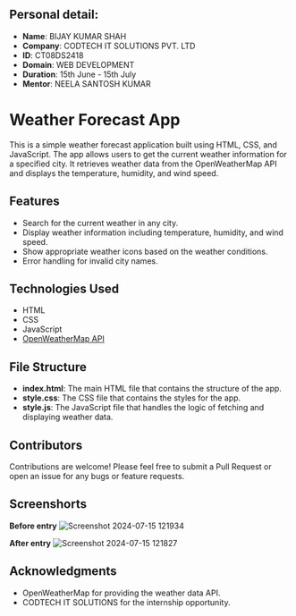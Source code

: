 ## Personal detail:
- **Name**: BIJAY KUMAR SHAH
- **Company**: CODTECH IT SOLUTIONS PVT. LTD
- **ID**: CT08DS2418
- **Domain**: WEB DEVELOPMENT
- **Duration**: 15th June - 15th July
- **Mentor**: NEELA SANTOSH KUMAR


# Weather Forecast App

This is a simple weather forecast application built using HTML, CSS, and JavaScript. The app allows users to get the current weather information for a specified city. It retrieves weather data from the OpenWeatherMap API and displays the temperature, humidity, and wind speed.

## Features

- Search for the current weather in any city.
- Display weather information including temperature, humidity, and wind speed.
- Show appropriate weather icons based on the weather conditions.
- Error handling for invalid city names.

## Technologies Used

- HTML
- CSS
- JavaScript
- [OpenWeatherMap API](https://openweathermap.org/api)

## File Structure
- **index.html**: The main HTML file that contains the structure of the app.
- **style.css**: The CSS file that contains the styles for the app.
- **style.js**: The JavaScript file that handles the logic of fetching and displaying weather data.
  
## Contributors
Contributions are welcome! Please feel free to submit a Pull Request or open an issue for any bugs or feature requests.

## Screenshorts 
**Before entry**
![Screenshot 2024-07-15 121934](https://github.com/user-attachments/assets/d5f17b14-0153-4aee-bd7b-17aa22a3a593)

**After entry**
![Screenshot 2024-07-15 121827](https://github.com/user-attachments/assets/9b0abad5-a0e6-42f7-aea2-933fe8cd5696)

## Acknowledgments
- OpenWeatherMap for providing the weather data API.
- CODTECH IT SOLUTIONS for the internship opportunity.

